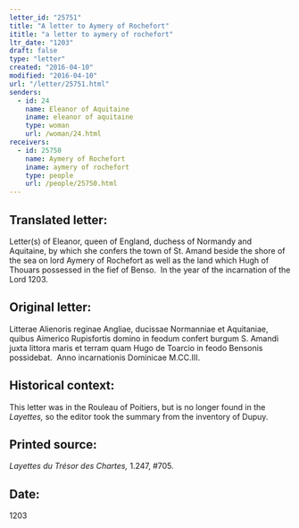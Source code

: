 ```yaml
---
letter_id: "25751"
title: "A letter to Aymery of Rochefort"
ititle: "a letter to aymery of rochefort"
ltr_date: "1203"
draft: false
type: "letter"
created: "2016-04-10"
modified: "2016-04-10"
url: "/letter/25751.html"
senders:
  - id: 24
    name: Eleanor of Aquitaine
    iname: eleanor of aquitaine
    type: woman
    url: /woman/24.html
receivers:
  - id: 25750
    name: Aymery of Rochefort
    iname: aymery of rochefort
    type: people
    url: /people/25750.html
---
```

<h2> Translated letter:</h2><p>Letter(s) of Eleanor, queen of England, duchess of Normandy and Aquitaine, by which she confers the town of St. Amand beside the shore of the sea on lord Aymery of Rochefort as well as the land which Hugh of Thouars possessed in the fief of Benso.&nbsp; In the year of the incarnation of the Lord 1203.</p><h2 class="mt-4"> Original letter:</h2><p>Litterae Alienoris reginae Angliae, ducissae Normanniae et Aquitaniae, quibus Aimerico Rupisfortis domino in feodum confert burgum S. Amandi juxta littora maris et terram quam Hugo de Toarcio in feodo Bensonis possidebat.&nbsp; Anno incarnationis Dominicae M.CC.III.&nbsp;</p><h2 class="mt-4"> Historical context:</h2><p>This letter was in the Rouleau of Poitiers, but is no longer found in the <em>Layettes,</em> so the editor took the summary from the inventory of Dupuy.</p><h2 class="mt-4"> Printed source:</h2><p><i>Layettes du Trésor des Chartes,</i> 1.247, #705.</p><h2 class="mt-4"> Date:</h2>1203